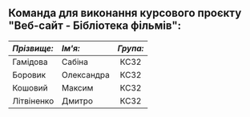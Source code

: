 ## Команда для виконання курсового проєкту "Веб-сайт - Бібліотека фільмів":

| *Прізвище:*   | *Ім'я:*      | *Група:* |
| :------------ | :----------- | :------: |
| Гамідова      | Сабіна       | КС32     |
| Боровик       | Олександра   | КС32     |
| Кошовий       | Максим       | КС32     |
| Літвіненко    | Дмитро       | КС32     |
